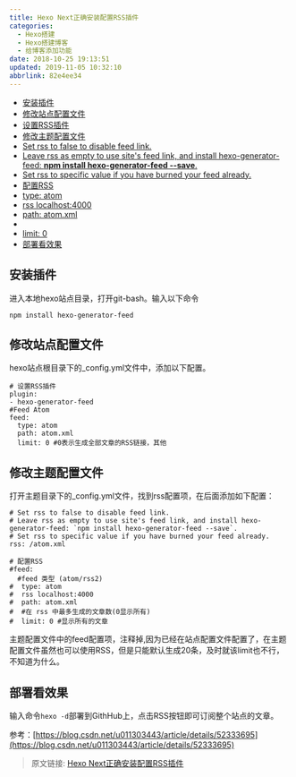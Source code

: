 ```yaml
---
title: Hexo Next正确安装配置RSS插件
categories: 
  - Hexo搭建
  - Hexo搭建博客
  - 给博客添加功能
date: 2018-10-25 19:13:51
updated: 2019-11-05 10:32:10
abbrlink: 82e4ee34
---
```

- [安装插件](/blog/82e4ee34/#安装插件)
- [修改站点配置文件](/blog/82e4ee34/#修改站点配置文件)
- [设置RSS插件](/blog/82e4ee34/#设置RSS插件)
- [修改主题配置文件](/blog/82e4ee34/#修改主题配置文件)
- [Set rss to false to disable feed link.](/blog/82e4ee34/#Set-rss-to-false-to-disable-feed-link)
- [Leave rss as empty to use site's feed link, and install hexo-generator-feed: **npm install hexo-generator-feed --save**.](/blog/82e4ee34/#Leave-rss-as-empty-to-use-site's-feed-link,-and-install-hexo-generator-feed-npm-install-hexo-generator-feed-save)
- [Set rss to specific value if you have burned your feed already.](/blog/82e4ee34/#Set-rss-to-specific-value-if-you-have-burned-your-feed-already)
- [配置RSS](/blog/82e4ee34/#配置RSS)
- [type: atom](/blog/82e4ee34/#type-atom)
- [rss localhost:4000](/blog/82e4ee34/#rss-localhost-4000)
- [path: atom.xml](/blog/82e4ee34/#path-atom-xml)
- [](/blog/82e4ee34/#)
- [limit: 0](/blog/82e4ee34/#limit-0)
- [部署看效果](/blog/82e4ee34/#部署看效果)

<!--more-->
<script src="https://cdn.bootcss.com/jquery/3.4.0/jquery.slim.min.js"></script>
<script>$(document).ready(function () {$(".post-body > ul:nth-child(1)").hide();});</script>

<!--end-->
## 安装插件 ##
进入本地hexo站点目录，打开git-bash。输入以下命令
```
npm install hexo-generator-feed
```
## 修改站点配置文件 ##
hexo站点根目录下的_config.yml文件中，添加以下配置。
```
# 设置RSS插件
plugin:
- hexo-generator-feed
#Feed Atom
feed:
  type: atom
  path: atom.xml
  limit: 0 #0表示生成全部文章的RSS链接，其他
```
## 修改主题配置文件 ##
打开主题目录下的_config.yml文件，找到rss配置项，在后面添加如下配置：
```
# Set rss to false to disable feed link.
# Leave rss as empty to use site's feed link, and install hexo-generator-feed: `npm install hexo-generator-feed --save`.
# Set rss to specific value if you have burned your feed already.
rss: /atom.xml

# 配置RSS
#feed: 
  #feed 类型 (atom/rss2)
#  type: atom
#  rss localhost:4000
#  path: atom.xml
#  #在 rss 中最多生成的文章数(0显示所有)
#  limit: 0 #显示所有的文章
```
主题配置文件中的feed配置项，注释掉,因为已经在站点配置文件配置了，在主题配置文件虽然也可以使用RSS，但是只能默认生成20条，及时就该limit也不行，不知道为什么。
## 部署看效果 ##
输入命令`hexo -d`部署到GithHub上，点击RSS按钮即可订阅整个站点的文章。

参考：[https://blog.csdn.net/u011303443/article/details/52333695](https://blog.csdn.net/u011303443/article/details/52333695)

>原文链接: [Hexo Next正确安装配置RSS插件](https://lanlan2017.github.io/blog/82e4ee34/)
